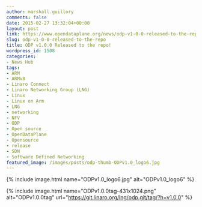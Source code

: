 ```yaml
---
author: marshall.guillory
comments: false
date: 2015-02-27 13:32:04+00:00
layout: post
link: https://www.opendataplane.org/news/odp-v1-0-0-released-to-the-repo/
slug: odp-v1-0-0-released-to-the-repo
title: ODP v1.0.0 Released to the repo!
wordpress_id: 1508
categories:
- News Hub
tags:
- ARM
- ARMv8
- Linaro Connect
- Linaro Networking Group (LNG)
- Linux
- Linux on Arm
- LNG
- networking
- NFV
- ODP
- Open source
- OpenDataPlane
- Opensource
- release
- SDN
- Software Defined Networking
featured_image: /images/posts/odp-thumb-ODPv1.0_logo6.jpg
---
```


{% include image.html name="ODPv1.0_logo6.jpg" alt="ODPv1.0_logo6" %}

{% include image.html name="ODPv1.0.0tag-431x1024.png" alt="ODPv1.0.0tag" url="https://git.linaro.org/lng/odp.git/tag/?h=v1.0.0" %}
